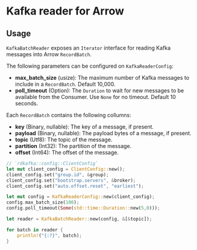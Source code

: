 <!---
  Licensed to the Apache Software Foundation (ASF) under one
  or more contributor license agreements.  See the NOTICE file
  distributed with this work for additional information
  regarding copyright ownership.  The ASF licenses this file
  to you under the Apache License, Version 2.0 (the
  "License"); you may not use this file except in compliance
  with the License.  You may obtain a copy of the License at

    http://www.apache.org/licenses/LICENSE-2.0

  Unless required by applicable law or agreed to in writing,
  software distributed under the License is distributed on an
  "AS IS" BASIS, WITHOUT WARRANTIES OR CONDITIONS OF ANY
  KIND, either express or implied.  See the License for the
  specific language governing permissions and limitations
  under the License.
-->

# Kafka reader for Arrow

## Usage

`KafkaBatchReader` exposes an `Iterator` interface for reading Kafka 
messages into Arrow `RecordBatch`.

The following parameters can be configured on `KafkaReaderConfig`:

- **max_batch_size** (usize): The maximum number of Kafka messages to
  include in a `RecordBatch`. Default 10,000.
- **poll_timeout** (Option<Duration>): The `Duration` to wait for new
  messages to be available from the Consumer. Use `None` for no timeout.
  Default 10 seconds.

Each `RecordBatch` contains the following collumns:

- **key** (Binary, nullable): The key of a message, if present.
- **payload** (Binary, nullable): The payload bytes of a message, if present.
- **topic** (Utf8): The topic of the message.
- **partition** (Int32): The partition of the message.
- **offset** (Int64): The offset of the message.

```rust
// `rdkafka::config::ClientConfig`
let mut client_config = ClientConfig::new();
client_config.set("group.id", &group);
client_config.set("bootstrap.servers", &broker);
client_config.set("auto.offset.reset", "earliest");

let mut config = KafkaReaderConfig::new(client_config);
config.max_batch_size(100);
config.poll_timeout(Some(std::time::Duration::new(5,0)));

let reader = KafkaBatchReader::new(config, &[&topic]);

for batch in reader {
    println!("{:?}", batch);
}
```
